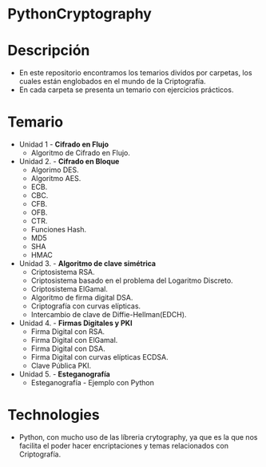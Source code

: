 # PythonCryptography

# Descripción
- En este repositorio encontramos los temarios dividos por carpetas, los cuales están englobados en el mundo de la Criptografía.
- En cada carpeta se presenta un temario con ejercicios prácticos.

# Temario
- Unidad 1  - **Cifrado en Flujo**
    - Algoritmo de Cifrado en Flujo.
- Unidad 2. - **Cifrado en Bloque**
    - Algorimo DES.
    - Algoritmo AES.
    - ECB.
    - CBC.
    - CFB.
    - OFB.
    - CTR.
    - Funciones Hash.
    - MD5
    - SHA
    - HMAC
- Unidad 3. - **Algoritmo de clave simétrica**
    - Criptosistema RSA.
    - Criptosistema basado en el problema del Logaritmo Discreto.
    - Criptosistema ElGamal.
    - Algoritmo de firma digital DSA.
    - Criptografía con curvas elípticas.
    - Intercambio de clave de Diffie-Hellman(EDCH).
- Unidad 4. - **Firmas Digitales y PKI**
    - Firma Digital con RSA.
    - Firma Digital con ElGamal.
    - Firma Digital con DSA.
    - Firma Digital con curvas elípticas ECDSA.
    - Clave Pública PKI.
- Unidad 5. - **Esteganografía**
    - Esteganografía - Ejemplo con Python
# Technologies 
- Python, con mucho uso de las líbreria crytography, ya que es la que nos facilita el poder hacer encriptaciones y temas relacionados con Criptografía.
